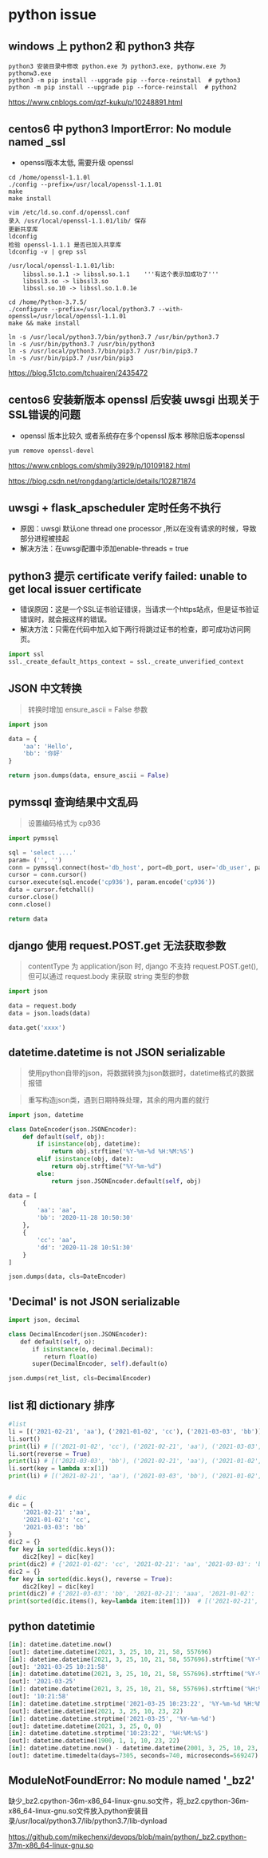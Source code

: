 # python issue

## windows 上 python2 和 python3 共存

```
python3 安装目录中修改 python.exe 为 python3.exe, pythonw.exe 为 pythonw3.exe
python3 -m pip install --upgrade pip --force-reinstall  # python3
python -m pip install --upgrade pip --force-reinstall  # python2
```

https://www.cnblogs.com/qzf-kuku/p/10248891.html

## centos6 中 python3 ImportError: No module named _ssl

 - openssl版本太低, 需要升级 openssl

```
cd /home/openssl-1.1.0l
./config --prefix=/usr/local/openssl-1.1.01
make
make install

vim /etc/ld.so.conf.d/openssl.conf
录入 /usr/local/openssl-1.1.01/lib/ 保存
更新共享库
ldconfig
检验 openssl-1.1.1 是否已加入共享库
ldconfig -v | grep ssl

/usr/local/openssl-1.1.01/lib:
    libssl.so.1.1 -> libssl.so.1.1    '''有这个表示加成功了'''
    libssl3.so -> libssl3.so
    libssl.so.10 -> libssl.so.1.0.1e

cd /home/Python-3.7.5/
./configure --prefix=/usr/local/python3.7 --with-openssl=/usr/local/openssl-1.1.01
make && make install

ln -s /usr/local/python3.7/bin/python3.7 /usr/bin/python3.7
ln -s /usr/bin/python3.7 /usr/bin/python3
ln -s /usr/local/python3.7/bin/pip3.7 /usr/bin/pip3.7
ln -s /usr/bin/pip3.7 /usr/bin/pip3
```

https://blog.51cto.com/tchuairen/2435472

## centos6 安装新版本 openssl 后安装 uwsgi 出现关于SSL错误的问题 

 - openssl 版本比较久 或者系统存在多个openssl 版本 移除旧版本openssl

```
yum remove openssl-devel
```

https://www.cnblogs.com/shmily3929/p/10109182.html

https://blog.csdn.net/rongdang/article/details/102871874

## uwsgi + flask_apscheduler 定时任务不执行

 - 原因：uwsgi 默认one thread one processor ,所以在没有请求的时候，导致部分进程被挂起
 - 解决方法：在uwsgi配置中添加enable-threads = true

## python3 提示 certificate verify failed: unable to get local issuer certificate

  - 错误原因：这是一个SSL证书验证错误，当请求一个https站点，但是证书验证错误时，就会报这样的错误。
  - 解决方法：只需在代码中加入如下两行将跳过证书的检查，即可成功访问网页。

``` python
import ssl
ssl._create_default_https_context = ssl._create_unverified_context
```

## JSON 中文转换

> 转换时增加 ensure_ascii = False 参数

``` python
import json

data = {
    'aa': 'Hello',
    'bb': '你好'
}

return json.dumps(data, ensure_ascii = False)
```

## pymssql 查询结果中文乱码

> 设置编码格式为 cp936

``` python
import pymssql

sql = 'select ....'
param= ('', '')
conn = pymssql.connect(host='db_host', port=db_port, user='db_user', password='db_password', database='db_name', charset='cp936')
cursor = conn.cursor()
cursor.execute(sql.encode('cp936'), param.encode('cp936'))
data = cursor.fetchall()
cursor.close()
conn.close()

return data
```

## django 使用 request.POST.get 无法获取参数

> contentType 为 application/json 时, django 不支持 request.POST.get(), 但可以通过 request.body 来获取 string 类型的参数

``` python
import json

data = request.body
data = json.loads(data)

data.get('xxxx')
```

## datetime.datetime is not JSON serializable

> 使用python自带的json，将数据转换为json数据时，datetime格式的数据报错

> 重写构造json类，遇到日期特殊处理，其余的用内置的就行

``` python
import json, datetime

class DateEncoder(json.JSONEncoder):  
    def default(self, obj):  
        if isinstance(obj, datetime):  
            return obj.strftime('%Y-%m-%d %H:%M:%S')  
        elif isinstance(obj, date):  
            return obj.strftime("%Y-%m-%d")  
        else:  
            return json.JSONEncoder.default(self, obj)

data = [
    {
        'aa': 'aa',
        'bb': '2020-11-28 10:50:30'
    },
    {
        'cc': 'aa',
        'dd': '2020-11-28 10:51:30'
    }
]

json.dumps(data, cls=DateEncoder)
```

## 'Decimal' is not JSON serializable

``` python
import json, decimal

class DecimalEncoder(json.JSONEncoder):
　　def default(self, o):
　　　　if isinstance(o, decimal.Decimal):
　　　　　　return float(o)
　　　　super(DecimalEncoder, self).default(o)

json.dumps(ret_list, cls=DecimalEncoder)
```

## list 和 dictionary 排序

``` python
#list
li = [('2021-02-21', 'aa'), ('2021-01-02', 'cc'), ('2021-03-03', 'bb')]
li.sort()
print(li) # [('2021-01-02', 'cc'), ('2021-02-21', 'aa'), ('2021-03-03', 'bb')]
li.sort(reverse = True)  
print(li) # [('2021-03-03', 'bb'), ('2021-02-21', 'aa'), ('2021-01-02', 'cc')]
li.sort(key = lambda x:x[1])
print(li) # [('2021-02-21', 'aa'), ('2021-03-03', 'bb'), ('2021-01-02', 'cc')]


# dic
dic = {
	'2021-02-21' :'aa',
	'2021-01-02': 'cc',
	'2021-03-03': 'bb'
}
dic2 = {}
for key in sorted(dic.keys()):
    dic2[key] = dic[key]
print(dic2) # {'2021-01-02': 'cc', '2021-02-21': 'aa', '2021-03-03': 'bb'}
dic2 = {}
for key in sorted(dic.keys(), reverse = True):
    dic2[key] = dic[key]
print(dic2) # {'2021-03-03': 'bb', '2021-02-21': 'aaa', '2021-01-02': 'cc'}
print(sorted(dic.items(), key=lambda item:item[1]))  # [('2021-02-21', 'aa'), ('2021-03-03', 'bb'), ('2021-01-02', 'cc')] 按value排序后转乘list
```

## python datetimie

``` python
[in]: datetime.datetime.now()
[out]: datetime.datetime(2021, 3, 25, 10, 21, 58, 557696)
[in]: datetime.datetime(2021, 3, 25, 10, 21, 58, 557696).strftime('%Y-%m-%d %H:%M:%S')
[out]: '2021-03-25 10:21:58'
[in]: datetime.datetime(2021, 3, 25, 10, 21, 58, 557696).strftime('%Y-%m-%d')
[out]: '2021-03-25'
[in]: datetime.datetime(2021, 3, 25, 10, 21, 58, 557696).strftime('%H:%M:%S')
[out]: '10:21:58'
[in]: datetime.datetime.strptime('2021-03-25 10:23:22', '%Y-%m-%d %H:%M:%S')
[out]: datetime.datetime(2021, 3, 25, 10, 23, 22)
[in]: datetime.datetime.strptime('2021-03-25', '%Y-%m-%d')
[out]: datetime.datetime(2021, 3, 25, 0, 0)
[in]: datetime.datetime.strptime('10:23:22', '%H:%M:%S')
[out]: datetime.datetime(1900, 1, 1, 10, 23, 22)
[in]: datetime.datetime.now() - datetime.datetime(2001, 3, 25, 10, 23, 22)
[out]: datetime.timedelta(days=7305, seconds=740, microseconds=569247)
```

## ModuleNotFoundError: No module named '_bz2'

缺少_bz2.cpython-36m-x86_64-linux-gnu.so文件，将_bz2.cpython-36m-x86_64-linux-gnu.so文件放入python安装目录/usr/local/python3.7/lib/python3.7/lib-dynload

https://github.com/mikechenxi/devops/blob/main/python/_bz2.cpython-37m-x86_64-linux-gnu.so
